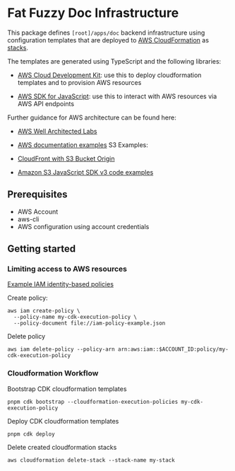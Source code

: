 # Fat Fuzzy Doc Infrastructure

This package defines `[root]/apps/doc` backend infrastructure using configuration templates that are deployed to [AWS CloudFormation](https://docs.aws.amazon.com/AWSCloudFormation/latest/UserGuide/Welcome.html) as [stacks](https://docs.aws.amazon.com/AWSCloudFormation/latest/UserGuide/stacks.html).

The templates are generated using TypeScript and the following libraries:

- [AWS Cloud Development Kit](https://docs.aws.amazon.com/cdk/v2/guide/getting_started.html): use this to deploy cloudformation templates and to provision AWS resources

- [AWS SDK for JavaScript](https://docs.aws.amazon.com/sdk-for-javascript/index.html): use this to interact with AWS resources via AWS API endpoints

Further guidance for AWS architecture can be found here:

- [AWS Well Architected Labs](https://www.wellarchitectedlabs.com/)

- [AWS documentation examples](https://github.com/awsdocs/aws-doc-sdk-examples)
  S3 Examples:

- [CloudFront with S3 Bucket Origin](https://www.wellarchitectedlabs.com/security/100_labs/100_cloudfront_with_s3_bucket_origin/)
- [Amazon S3 JavaScript SDK v3 code examples](https://github.com/awsdocs/aws-doc-sdk-examples/tree/main/javascriptv3/example_code/s3)

## Prerequisites

- AWS Account
- aws-cli
- AWS configuration using account credentials

## Getting started

### Limiting access to AWS resources

[Example IAM identity-based policies](https://docs.aws.amazon.com/IAM/latest/UserGuide/access_policies_examples.html)

Create policy:

```shell
aws iam create-policy \
  --policy-name my-cdk-execution-policy \
  --policy-document file://iam-policy-example.json
```

Delete policy

```shell
aws iam delete-policy --policy-arn arn:aws:iam::$ACCOUNT_ID:policy/my-cdk-execution-policy
```

### Cloudformation Workflow

Bootstrap CDK cloudformation templates

```shell
pnpm cdk bootstrap --cloudformation-execution-policies my-cdk-execution-policy
```

Deploy CDK cloudformation templates

```shell
pnpm cdk deploy
```

Delete created cloudformation stacks

```shell
aws cloudformation delete-stack --stack-name my-stack
```
